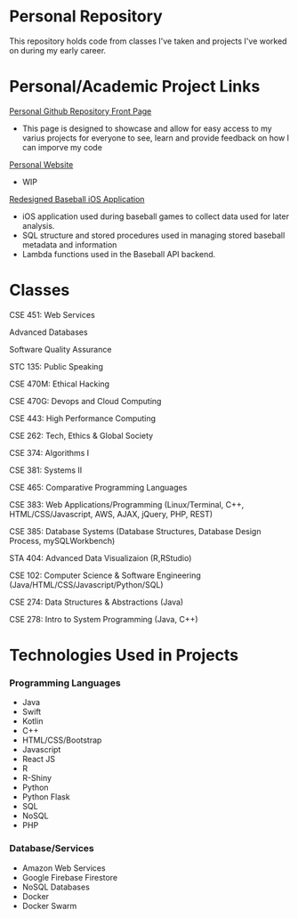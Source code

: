 # Personal Repository

This repository holds code from classes I've taken and projects I've worked on during my early career. 

# Personal/Academic Project Links

[Personal Github Repository Front Page](https://github.com/Ben-Hilger/Ben-Hilger)

* This page is designed to showcase and allow for easy access to my varius projects for everyone to see, learn and provide feedback on how I can imporve my code

[Personal Website](https://github.com/Ben-Hilger/Personal-Website)

* WIP

[Redesigned Baseball iOS Application](https://github.com/Ben-Hilger/Baseball)

* iOS application used during baseball games to collect data used for later analysis.
* SQL structure and stored procedures used in managing stored baseball metadata and information
* Lambda functions used in the Baseball API backend.

# Classes

CSE 451: Web Services

Advanced Databases

Software Quality Assurance

STC 135: Public Speaking

CSE 470M: Ethical Hacking

CSE 470G: Devops and Cloud Computing

CSE 443: High Performance Computing

CSE 262: Tech, Ethics & Global Society

CSE 374: Algorithms I

CSE 381: Systems II

CSE 465: Comparative Programming Languages

CSE 383: Web Applications/Programming (Linux/Terminal, C++, HTML/CSS/Javascript, AWS, AJAX, jQuery, PHP, REST)

CSE 385: Database Systems (Database Structures, Database Design Process, mySQLWorkbench)

STA 404: Advanced Data Visualizaion (R,RStudio)

CSE 102: Computer Science & Software Engineering (Java/HTML/CSS/Javascript/Python/SQL)

CSE 274: Data Structures & Abstractions (Java)

CSE 278: Intro to System Programming (Java, C++)

# Technologies Used in Projects

### Programming Languages

* Java
* Swift
* Kotlin
* C++
* HTML/CSS/Bootstrap
* Javascript
* React JS
* R
* R-Shiny
* Python
* Python Flask
* SQL
* NoSQL
* PHP

### Database/Services

* Amazon Web Services
* Google Firebase Firestore
* NoSQL Databases
* Docker
* Docker Swarm
